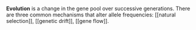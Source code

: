 **Evolution** is a change in the gene pool over successive generations. There are three common mechanisms that alter allele frequencies: [[natural selection]], [[genetic drift]], [[gene flow]].
